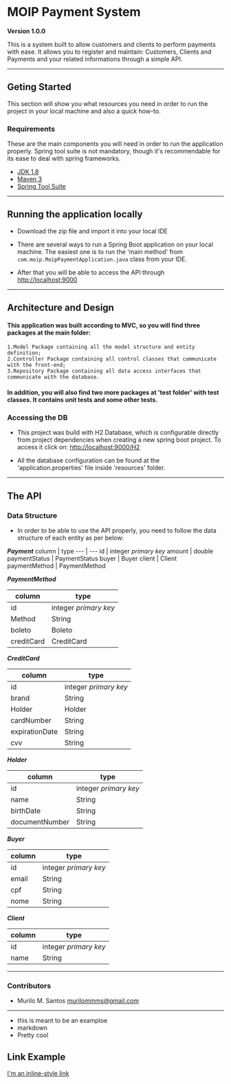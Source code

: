 # MOIP Payment System

**Version 1.0.0**

This is a system built to allow customers and clients to perform payments with ease. It allows you to register and maintain: Customers, Clients and Payments and your related informations through a simple API.

---

## Geting Started

This section will show you what resources you need in order to run the project in your local machine and also a quick how-to.

### Requirements

These are the main components you will need in order to run the application properly. Spring tool suite is not mandatory, though it's recommendable for its ease to deal with spring frameworks.

- [JDK 1.8](http://www.oracle.com/technetwork/java/javase/downloads/jdk8-downloads-2133151.html)
- [Maven 3](https://maven.apache.org)
- [Spring Tool Suite](https://spring.io/tools)

---

## Running the application locally

* Download the zip file and import it into your local IDE

* There are several ways to run a Spring Boot application on your local machine. The easiest one is to run the 'main method' from  `com.moip.MoipPaymentApplication.java` class from your IDE.

* After that you will be able to access the API through [http://localhost:9000](http://localhost:9000)

---

## Architecture and Design

#### This application was built according to MVC, so you will find three packages at the main folder:
	1.Model Package containing all the model structure and entity definition;
	2.Controller Package containing all control classes that communicate with the front-end;
	3.Repository Package containing all data access interfaces that communicate with the database.
	
#### In addition, you will also find two more packages at 'test folder' with test classes. It contains unit tests and some other tests.

### Accessing the DB

* This project was build with H2 Database, which is configurable directly from project dependencies when creating a new spring boot project.
  To access it click on: [http://localhost:9000/H2](http://localhost:9000/H2)

* All the database configuration can be found at the 'application.properties' file inside 'resources' folder.

---
## The API

### Data Structure

* In order to be able to use the API properly, you need to follow the data structure of each entity as per below:

***Payment***
column | type
--- | ---
id | integer *primary key*
amount | double
paymentStatus | PaymentStatus
buyer | Buyer
client | Client
paymentMethod | PaymentMethod

***PaymentMethod***

column | type
--- | ---
id | integer *primary key*
Method | String
boleto | Boleto
creditCard | CreditCard

***CreditCard***

column | type
--- | ---
id | integer *primary key*
brand | String
Holder | Holder
cardNumber | String
expirationDate | String
cvv | String

***Holder***

column | type
--- | ---
id | integer *primary key*
name | String
birthDate | String
documentNumber | String

***Buyer***

column | type
--- | ---
id | integer *primary key*
email | String
cpf | String
nome | String

***Client***

column | type
--- | ---
id | integer *primary key*
name | String
---

### Contributors

- Murilo M. Santos <murilommms@gmail.com>

---


* this is meant to be an examploe
* markdown
* Pretty cool

## Link Example
[I'm an inline-style link](https://google.com)